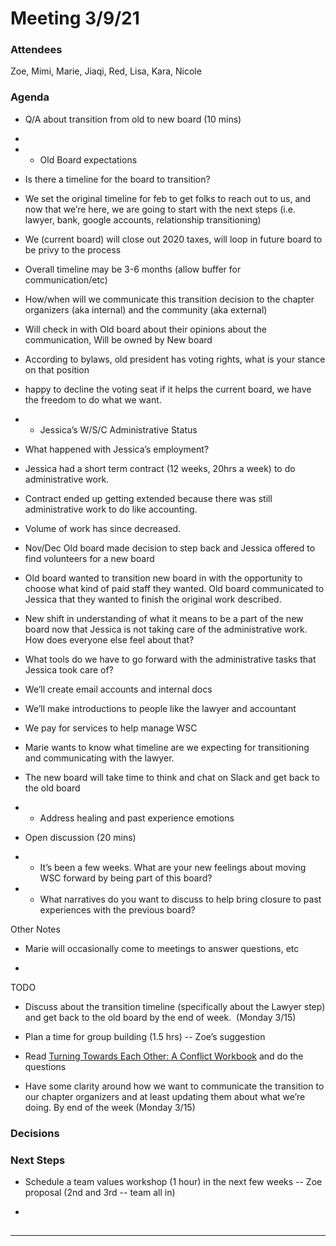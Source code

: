 # Meeting 3/9/21

### Attendees

Zoe, Mimi, Marie, Jiaqi, Red, Lisa, Kara, Nicole

### Agenda

-   Q/A about transition from old to new board (10 mins)
-   
-   - Old Board expectations
    

-   Is there a timeline for the board to transition? 
    

-   We set the original timeline for feb to get folks to reach out to us, and now that we’re here, we are going to start with the next steps (i.e. lawyer, bank, google accounts, relationship transitioning) 
    
-   We (current board) will close out 2020 taxes, will loop in future board to be privy to the process
    
-   Overall timeline may be 3-6 months (allow buffer for communication/etc)
    

-   How/when will we communicate this transition decision to the chapter organizers (aka internal) and the community (aka external)
    

-   Will check in with Old board about their opinions about the communication, Will be owned by New board
    

-   According to bylaws, old president has voting rights, what is your stance on that position
    

-   happy to decline the voting seat if it helps the current board, we have the freedom to do what we want.
    

-   - Jessica’s W/S/C Administrative Status
    

-   What happened with Jessica’s employment?
    

-   Jessica had a short term contract (12 weeks, 20hrs a week) to do administrative work. 
    
-   Contract ended up getting extended because there was still administrative work to do like accounting.
    
-   Volume of work has since decreased. 
    
-   Nov/Dec Old board made decision to step back and Jessica offered to find volunteers for a new board
    
-   Old board wanted to transition new board in with the opportunity to choose what kind of paid staff they wanted. Old board communicated to Jessica that they wanted to finish the original work described. 
    

-   New shift in understanding of what it means to be a part of the new board now that Jessica is not taking care of the administrative work. How does everyone else feel about that?
    

-   What tools do we have to go forward with the administrative tasks that Jessica took care of?
    

-   We’ll create email accounts and internal docs
    
-   We’ll make introductions to people like the lawyer and accountant
    
-   We pay for services to help manage WSC
    

-   Marie wants to know what timeline are we expecting for transitioning and communicating with the lawyer.
    

-   The new board will take time to think and chat on Slack and get back to the old board
    

-   - Address healing and past experience emotions
    

-   Open discussion (20 mins)
    

-   - It’s been a few weeks. What are your new feelings about moving WSC forward by being part of this board?
    
-   - What narratives do you want to discuss to help bring closure to past experiences with the previous board?
    

  

Other Notes

-   Marie will occasionally come to meetings to answer questions, etc
    
-     
    

  

TODO

-   Discuss about the transition timeline (specifically about the Lawyer step) and get back to the old board by the end of week.  (Monday 3/15) 
    
-   Plan a time for group building (1.5 hrs) -- Zoe’s suggestion
    
-   Read [Turning Towards Each Other: A Conflict Workbook](https://96cd8e90-7f87-4399-af6b-c7156e91189a.filesusr.com/ugd/05f4b7_cec53ab03dcd4f32b1fecaf66ede2d80.pdf) and do the questions
    
-   Have some clarity around how we want to communicate the transition to our chapter organizers and at least updating them about what we’re doing. By end of the week (Monday 3/15) 
    

### Decisions

  

### Next Steps

-   Schedule a team values workshop (1 hour) in the next few weeks -- Zoe proposal (2nd and 3rd -- team all in)
    
-     
    

## 

---
